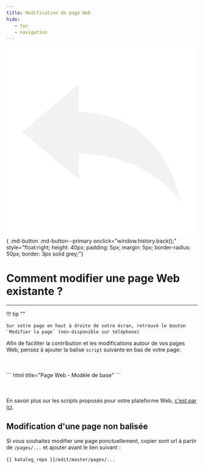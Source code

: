 ```yaml
---
title: Modification de page Web
hide:
   - toc
   - navigation
---
```


![Retour configuration](https://raw.githubusercontent.com/Konsilion/website/master/media/fleche-retour.png){ .md-button .md-button--primary onclick="window.history.back();" style="float:right; height: 40px; padding: 5px; margin: 5px; border-radius: 50px; border: 3px solid grey;"}

# Comment modifier une page Web existante ?

---


!!! tip ""

    Sur votre page en haut à droite de votre écran, retrouvé le bouton `Modifier la page` (non-disponible sur téléphone)

Afin de faciliter la contribution et les modifications autour de vos pages Web, pensez à ajouter la balise `script` suivante en bas de votre page: 

<div style="max-width: 650px; margin: 50px auto;" markdown>
    ``` html title="Page Web - Modèle de base"
    <script type="text/javascript" src="https://konsilion.github.io/katalog-setup/js/functionality/modif-page.js" defer></script>
    ```
</div>

En savoir plus sur les scripts proposés pour votre plateforme Web, <a href="{{ katalog_site }}/admin/tutoriels/pages/page-creer">c'est par ici</a>.

## Modification d'une page non balisée

Si vous souhaitez modifier une page ponctuellement, copier sont url à partir de `/pages/...` et ajouter avant le lien suivant : 

`{{ katalog_repo }}/edit/master/pages/...`



<script type="text/javascript" src="https://konsilion.github.io/katalog-setup/js/functionality/modif-page.js" defer></script> 
